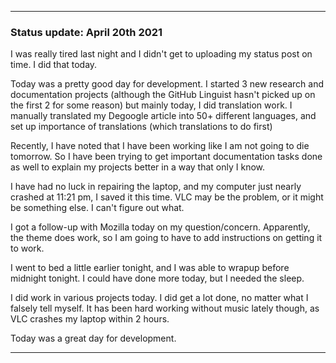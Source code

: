 
***

### Status update: April 20th 2021

I was really tired last night and I didn't get to uploading my status post on time. I did that today.

Today was a pretty good day for development. I started 3 new research and documentation projects (although the GitHub Linguist hasn't picked up on the first 2 for some reason) but mainly today, I did translation work. I manually translated my Degoogle article into 50+ different languages, and set up importance of translations (which translations to do first)

Recently, I have noted that I have been working like I am not going to die tomorrow. So I have been trying to get important documentation tasks done as well to explain my projects better in a way that only I know.

I have had no luck in repairing the laptop, and my computer just nearly crashed at 11:21 pm, I saved it this time. VLC may be the problem, or it might be something else. I can't figure out what.

I got a follow-up with Mozilla today on my question/concern. Apparently, the theme does work, so I am going to have to add instructions on getting it to work.

I went to bed a little earlier tonight, and I was able to wrapup before midnight tonight. I could have done more today, but I needed the sleep.

I did work in various projects today. I did get a lot done, no matter what I falsely tell myself. It has been hard working without music lately though, as VLC crashes my laptop within 2 hours. 

Today was a great day for development.

***
